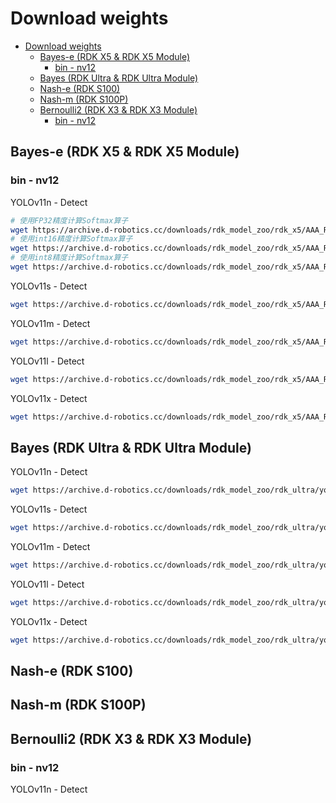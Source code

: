 # Download weights

- [Download weights](#download-weights)
  - [Bayes-e (RDK X5 \& RDK X5 Module)](#bayes-e-rdk-x5--rdk-x5-module)
    - [bin - nv12](#bin---nv12)
  - [Bayes (RDK Ultra \& RDK Ultra Module)](#bayes-rdk-ultra--rdk-ultra-module)
  - [Nash-e (RDK S100)](#nash-e-rdk-s100)
  - [Nash-m (RDK S100P)](#nash-m-rdk-s100p)
  - [Bernoulli2 (RDK X3 \& RDK X3 Module)](#bernoulli2-rdk-x3--rdk-x3-module)
    - [bin - nv12](#bin---nv12-1)



## Bayes-e (RDK X5 & RDK X5 Module)
### bin - nv12
YOLOv11n - Detect
```bash
# 使用FP32精度计算Softmax算子
wget https://archive.d-robotics.cc/downloads/rdk_model_zoo/rdk_x5/AAA_RDK_YOLO/yolo11_detect_nv12/yolo11n_detect_bayese_640x640_nv12_fp32softmax_modified.bin
# 使用int16精度计算Softmax算子
wget https://archive.d-robotics.cc/downloads/rdk_model_zoo/rdk_x5/AAA_RDK_YOLO/yolo11_detect_nv12/yolo11n_detect_bayese_640x640_nv12_int16softmax_modified.bin
# 使用int8精度计算Softmax算子
wget https://archive.d-robotics.cc/downloads/rdk_model_zoo/rdk_x5/AAA_RDK_YOLO/yolo11_detect_nv12/yolo11n_detect_bayese_640x640_nv12_modified.bin
```
YOLOv11s - Detect
```bash
wget https://archive.d-robotics.cc/downloads/rdk_model_zoo/rdk_x5/AAA_RDK_YOLO/yolo11_detect_nv12/yolo11s_detect_bayese_640x640_nv12_modified.bin
```
YOLOv11m - Detect
```bash
wget https://archive.d-robotics.cc/downloads/rdk_model_zoo/rdk_x5/AAA_RDK_YOLO/yolo11_detect_nv12/yolo11m_detect_bayese_640x640_nv12_modified.bin
```
YOLOv11l - Detect
```bash
wget https://archive.d-robotics.cc/downloads/rdk_model_zoo/rdk_x5/AAA_RDK_YOLO/yolo11_detect_nv12/yolo11l_detect_bayese_640x640_nv12_modified.bin
```
YOLOv11x - Detect
```bash
wget https://archive.d-robotics.cc/downloads/rdk_model_zoo/rdk_x5/AAA_RDK_YOLO/yolo11_detect_nv12/yolo11x_detect_bayese_640x640_nv12_modified.bin
```

## Bayes (RDK Ultra & RDK Ultra Module)
YOLOv11n - Detect
```bash
wget https://archive.d-robotics.cc/downloads/rdk_model_zoo/rdk_ultra/yolo11n_detect_bayes_640x640_nv12_modified.bin
```
YOLOv11s - Detect
```bash
wget https://archive.d-robotics.cc/downloads/rdk_model_zoo/rdk_ultra/yolo11s_detect_bayes_640x640_nv12_modified.bin
```
YOLOv11m - Detect
```bash
wget https://archive.d-robotics.cc/downloads/rdk_model_zoo/rdk_ultra/yolo11m_detect_bayes_640x640_nv12_modified.bin
```
YOLOv11l - Detect
```bash
wget https://archive.d-robotics.cc/downloads/rdk_model_zoo/rdk_ultra/yolo11l_detect_bayes_640x640_nv12_modified.bin
```
YOLOv11x - Detect
```bash
wget https://archive.d-robotics.cc/downloads/rdk_model_zoo/rdk_ultra/yolo11x_detect_bayes_640x640_nv12_modified.bin
```

## Nash-e (RDK S100)


## Nash-m (RDK S100P)


## Bernoulli2 (RDK X3 & RDK X3 Module)
### bin - nv12
YOLOv11n - Detect
```bash
```